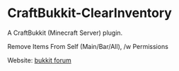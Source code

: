 CraftBukkit-ClearInventory
===========

A CraftBukkit (Minecraft Server) plugin.

Remove Items From Self (Main/Bar/All), /w Permissions

Website: [bukkit forum](http://forums.bukkit.org/threads/10590)
